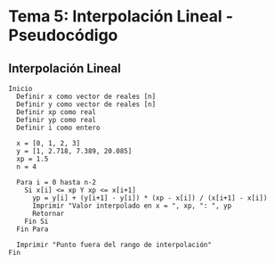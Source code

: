 # Tema 5: Interpolación Lineal - Pseudocódigo
## Interpolación Lineal
    Inicio
      Definir x como vector de reales [n]
      Definir y como vector de reales [n]
      Definir xp como real
      Definir yp como real
      Definir i como entero
    
      x = [0, 1, 2, 3]
      y = [1, 2.718, 7.389, 20.085]
      xp = 1.5
      n = 4
    
      Para i = 0 hasta n-2
        Si x[i] <= xp Y xp <= x[i+1]
          yp = y[i] + (y[i+1] - y[i]) * (xp - x[i]) / (x[i+1] - x[i])
          Imprimir "Valor interpolado en x = ", xp, ": ", yp
          Retornar
        Fin Si
      Fin Para
    
      Imprimir "Punto fuera del rango de interpolación"
    Fin
